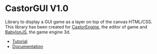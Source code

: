 # CastorGUI V1.0

Library to display a GUI game as a layer on top of the canvas HTML/CSS. This library has been created for [CastorEngine](http://www.castorengine.com/), the editor of game and [BabylonJS](http://www.babylonjs.com/), the game engine 3d.

* [Tutorial](https://github.com/dad72/CastorGUI/wiki)
* [Documentation](https://github.com/dad72/CastorGUI/tree/master/doc)
